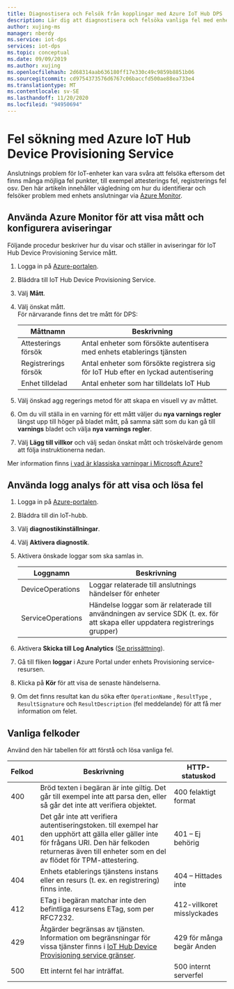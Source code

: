 ```yaml
---
title: Diagnostisera och Felsök från kopplingar med Azure IoT Hub DPS
description: Lär dig att diagnostisera och felsöka vanliga fel med enhets anslutning för Azure IoT Hub Device Provisioning Service (DPS)
author: xujing-ms
manager: nberdy
ms.service: iot-dps
services: iot-dps
ms.topic: conceptual
ms.date: 09/09/2019
ms.author: xujing
ms.openlocfilehash: 2d68314aab636180ff17e330c49c9859b8851b06
ms.sourcegitcommit: cd9754373576d6767c06baccfd500ae88ea733e4
ms.translationtype: MT
ms.contentlocale: sv-SE
ms.lasthandoff: 11/20/2020
ms.locfileid: "94950694"
---
```

# <a name="troubleshooting-with-azure-iot-hub-device-provisioning-service"></a>Fel sökning med Azure IoT Hub Device Provisioning Service

Anslutnings problem för IoT-enheter kan vara svåra att felsöka eftersom det finns många möjliga fel punkter, till exempel attesterings fel, registrerings fel osv. Den här artikeln innehåller vägledning om hur du identifierar och felsöker problem med enhets anslutningar via [Azure Monitor](../azure-monitor/overview.md).

## <a name="using-azure-monitor-to-view-metrics-and-set-up-alerts"></a>Använda Azure Monitor för att visa mått och konfigurera aviseringar

Följande procedur beskriver hur du visar och ställer in aviseringar för IoT Hub Device Provisioning Service mått. 

1. Logga in på [Azure-portalen](https://portal.azure.com).

2. Bläddra till IoT Hub Device Provisioning Service.

3. Välj **Mått**.

4. Välj önskat mått. 
   <br />För närvarande finns det tre mått för DPS:

    | Måttnamn | Beskrivning |
    |-------|------------|
    | Attesterings försök | Antal enheter som försökte autentisera med enhets etablerings tjänsten|
    | Registrerings försök | Antal enheter som försökte registrera sig för IoT Hub efter en lyckad autentisering|
    | Enhet tilldelad | Antal enheter som har tilldelats IoT Hub|

5. Välj önskad agg regerings metod för att skapa en visuell vy av måttet. 

6. Om du vill ställa in en varning för ett mått väljer du **nya varnings regler** längst upp till höger på bladet mått, på samma sätt som du kan gå till **varnings** bladet och välja **nya varnings regler**.

7. Välj **Lägg till villkor** och välj sedan önskat mått och tröskelvärde genom att följa instruktionerna nedan.

Mer information finns [i vad är klassiska varningar i Microsoft Azure?](../azure-monitor/platform/alerts-overview.md)

## <a name="using-log-analytic-to-view-and-resolve-errors"></a>Använda logg analys för att visa och lösa fel

1. Logga in på [Azure-portalen](https://portal.azure.com).

2. Bläddra till din IoT-hubb.

3. Välj **diagnostikinställningar**.

4. Välj **Aktivera diagnostik**.

5. Aktivera önskade loggar som ska samlas in.

    | Loggnamn | Beskrivning |
    |-------|------------|
    | DeviceOperations | Loggar relaterade till anslutnings händelser för enheter |
    | ServiceOperations | Händelse loggar som är relaterade till användningen av service SDK (t. ex. för att skapa eller uppdatera registrerings grupper)|

6. Aktivera **Skicka till Log Analytics** ([Se prissättning](https://azure.microsoft.com/pricing/details/log-analytics/)). 

7. Gå till fliken **loggar** i Azure Portal under enhets Provisioning service-resursen.

8. Klicka på **Kör** för att visa de senaste händelserna.

9. Om det finns resultat kan du söka efter `OperationName` , `ResultType` , `ResultSignature` och `ResultDescription` (fel meddelande) för att få mer information om felet.


## <a name="common-error-codes"></a>Vanliga felkoder
Använd den här tabellen för att förstå och lösa vanliga fel.

| Felkod| Beskrivning | HTTP-statuskod |
|-------|------------|------------|
| 400 | Bröd texten i begäran är inte giltig. Det går till exempel inte att parsa den, eller så går det inte att verifiera objektet.| 400 felaktigt format |
| 401 | Det går inte att verifiera autentiseringstoken. till exempel har den upphört att gälla eller gäller inte för frågans URI. Den här felkoden returneras även till enheter som en del av flödet för TPM-attestering. | 401 – Ej behörig|
| 404 | Enhets etablerings tjänstens instans eller en resurs (t. ex. en registrering) finns inte. |404 – Hittades inte |
| 412 | ETag i begäran matchar inte den befintliga resursens ETag, som per RFC7232. | 412-villkoret misslyckades |
| 429 | Åtgärder begränsas av tjänsten. Information om begränsningar för vissa tjänster finns i [IoT Hub Device Provisioning service gränser](../azure-resource-manager/management/azure-subscription-service-limits.md#iot-hub-device-provisioning-service-limits). | 429 för många begär Anden |
| 500 | Ett internt fel har inträffat. | 500 internt serverfel|